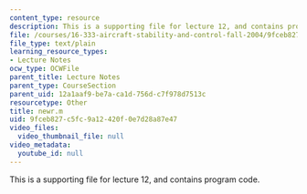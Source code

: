 ```yaml
---
content_type: resource
description: This is a supporting file for lecture 12, and contains program code.
file: /courses/16-333-aircraft-stability-and-control-fall-2004/9fceb827c5fc9a12420f0e7d28a87e47_newr.m
file_type: text/plain
learning_resource_types:
- Lecture Notes
ocw_type: OCWFile
parent_title: Lecture Notes
parent_type: CourseSection
parent_uid: 12a1aaf9-be7a-ca1d-756d-c7f978d7513c
resourcetype: Other
title: newr.m
uid: 9fceb827-c5fc-9a12-420f-0e7d28a87e47
video_files:
  video_thumbnail_file: null
video_metadata:
  youtube_id: null
---
```

This is a supporting file for lecture 12, and contains program code.

